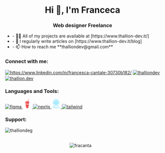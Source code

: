 <h1 align="center">Hi 👋, I'm Franceca</h1>
<h3 align="center">Web designer Freelance</h3>
<ul>
  <li>
    - 👨‍💻 All of my projects are available at [https://www.thallion-dev.it/]
  </li>
   <li>
   - 📝 I regularly write articles on [https://www.thallion-dev.it/blog]
  </li>
    <li>
  - 📫 How to reach me **thalliondev@gmail.com**
  </li>
  
</ul>






<h3 align="left">Connect with me:</h3>
<p align="left">
<a href="https://linkedin.com/in/https://www.linkedin.com/in/francesca-cantale-30730b182/" target="blank"><img align="center" src="https://raw.githubusercontent.com/rahuldkjain/github-profile-readme-generator/master/src/images/icons/Social/linked-in-alt.svg" alt="https://www.linkedin.com/in/francesca-cantale-30730b182/" height="20" width="30" /></a>
<a href="https://fb.com/thalliondev" target="blank"><img align="center" src="https://raw.githubusercontent.com/rahuldkjain/github-profile-readme-generator/master/src/images/icons/Social/facebook.svg" alt="thalliondev" height="20" width="30" /></a>
<a href="https://instagram.com/thallion.dev" target="blank"><img align="center" src="https://raw.githubusercontent.com/rahuldkjain/github-profile-readme-generator/master/src/images/icons/Social/instagram.svg" alt="thallion.dev" height="20" width="30" /></a>
</p>

<h3 align="left">Languages and Tools:</h3>
<p align="left"> <a href="https://www.figma.com/" target="_blank" rel="noreferrer"> <img src="https://www.vectorlogo.zone/logos/figma/figma-icon.svg" alt="figma" width="30" height="30"/> </a> <a href="https://gulpjs.com" target="_blank" rel="noreferrer"> <img src="https://raw.githubusercontent.com/devicons/devicon/master/icons/gulp/gulp-plain.svg" alt="gulp" width="30" height="30"/> </a> <a href="https://nextjs.org/" target="_blank" rel="noreferrer"> <img src="https://cdn.worldvectorlogo.com/logos/nextjs-2.svg" alt="nextjs" width="40" height="40"/> </a> <a href="https://reactjs.org/" target="_blank" rel="noreferrer"> <img src="https://raw.githubusercontent.com/devicons/devicon/master/icons/react/react-original-wordmark.svg" alt="react" width="30" height="30"/> </a> <a href="https://tailwindcss.com/" target="_blank" rel="noreferrer"> <img src="https://www.vectorlogo.zone/logos/tailwindcss/tailwindcss-icon.svg" alt="tailwind" width="30" height="30"/> </a> </p>

<h3 align="left">Support:</h3>
<p><a href="https://www.buymeacoffee.com/thalliondeg"> <img align="left" src="https://cdn.buymeacoffee.com/buttons/v2/default-yellow.png" height="50" width="210" alt="thalliondeg" /></a></p><br><br>

<p><img align="center" src="https://github-readme-stats.vercel.app/api/top-langs?username=fracanta&show_icons=true&locale=en&layout=compact" alt="fracanta" /></p>

 
 
